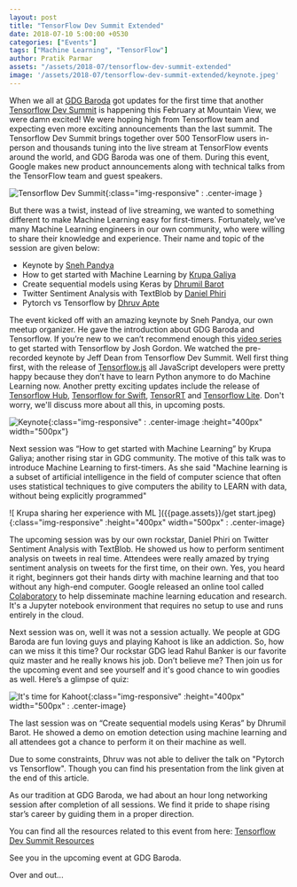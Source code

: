 ```yaml
---
layout: post
title: "TensorFlow Dev Summit Extended"
date: 2018-07-10 5:00:00 +0530
categories: ["Events"]
tags: ["Machine Learning", "TensorFlow"]
author: Pratik Parmar
assets: "/assets/2018-07/tensorflow-dev-summit-extended"
image: '/assets/2018-07/tensorflow-dev-summit-extended/keynote.jpeg'
---
```


When we all at [ GDG Baroda](https://twitter.com/gdgbaroda "GDG Baroda Twitter account" ) got updates for the first time that another [Tensorflow Dev Summit](https://www.tensorflow.org/dev-summit/) is happening this February at Mountain View, we were damn excited! We were hoping high from Tensorflow team and expecting even more exciting announcements than the last summit. The Tensorflow Dev Summit brings together over 500 TensorFlow users in-person and thousands tuning into the live stream at TensorFlow events around the world, and GDG Baroda was one of them. During this event, Google makes new product announcements along with technical talks from the TensorFlow team and guest speakers.

![Tensorflow Dev Summit]({{page.assets}}/tf_dev_logo.png){:class="img-responsive" : .center-image }

But there was a twist, instead of live streaming, we wanted to something different to make Machine Learning easy for first-timers. Fortunately, we’ve many Machine Learning engineers in our own community, who were willing to share their knowledge and experience. Their name and topic of the session are given below:

- Keynote by [Sneh Pandya]( https://twitter.com/SnehPandya18 )
- How to get started with Machine Learning by [Krupa Galiya]( https://twitter.com/Krupagaliya )
- Create sequential models using Keras by [Dhrumil Barot]( https://twitter.com/barotdhrumil21 )
- Twitter Sentiment Analysis with TextBlob by [Daniel Phiri]( https://twitter.com/malgamves )
- Pytorch vs Tensorflow by [Dhruv Apte]( https://twitter.com/apte_dhruv )

The event kicked off with an amazing keynote by Sneh Pandya, our own meetup organizer. He gave the introduction about GDG Baroda and Tensorflow. If you’re new to we can’t recommend enough this [video series](https://www.youtube.com/playlist?list=PLOU2XLYxmsIIuiBfYad6rFYQU_jL2ryal) to get started with Tensorflow by Josh Gordon. We watched the pre-recorded keynote by Jeff Dean from Tensorflow Dev Summit. Well first thing first, with the release of [Tensorflow.js](https://js.tensorflow.org/) all JavaScript developers were pretty happy because they don’t have to learn Python anymore to do Machine Learning now. Another pretty exciting updates include the release of [Tensorflow Hub](https://www.tensorflow.org/hub/), [Tensorflow for Swift]( https://github.com/tensorflow/swift ), [TensorRT]( https://developer.nvidia.com/tensorrt ) and [Tensorflow Lite](https://www.tensorflow.org/mobile/tflite/). Don't worry, we'll discuss more about all this, in upcoming posts.

![Keynote]({{page.assets}}/keynote.jpeg){:class="img-responsive" : .center-image :height="400px" width="500px"}

Next session was “How to get started with Machine Learning” by Krupa Galiya; another rising star in GDG community. The motive of this talk was to introduce Machine Learning to first-timers. As she said  "Machine learning is a subset of artificial intelligence in the field of computer science that often uses statistical techniques to give computers the ability to LEARN with data, without being explicitly programmed"

![ Krupa sharing her experience with ML ]({{page.assets}}/get start.jpeg){:class="img-responsive" :height="400px" width="500px" : .center-image}        

The upcoming session was by our own rockstar, Daniel Phiri on Twitter Sentiment Analysis with TextBlob. He showed us how to perform sentiment analysis on tweets in real time. Attendees were really amazed by trying sentiment analysis on tweets for the first time, on their own. Yes, you heard it right, beginners got their hands dirty with machine learning and that too without any high-end computer. Google released an online tool called [Colaboratory](https://colab.research.google.com) to help disseminate machine learning education and research. It's a Jupyter notebook environment that requires no setup to use and runs entirely in the cloud.

Next session was on, well it was not a session actually. We people at GDG Baroda are fun loving guys and playing Kahoot is like an addiction. So, how can we miss it this time? Our rockstar GDG lead Rahul Banker is our favorite quiz master and he really knows his job. Don’t believe me? Then join us for the  upcoming event and see yourself and it's good chance to win goodies as well. Here’s a glimpse of quiz:

![ It's time for Kahoot ]({{page.assets}}/kahoot.jpeg){:class="img-responsive" :height="400px" width="500px" : .center-image}

The last session was on “Create sequential models using Keras” by  Dhrumil Barot. He showed a demo on emotion detection using machine learning and all attendees got a chance to perform it on their machine as well.

Due to some constraints, Dhruv was not able to deliver the talk on "Pytorch vs Tensorflow". Though you can find his presentation from the link given at the end of this article.

 As our tradition at GDG Baroda, we had about an hour long networking session after completion of all sessions. We find it pride to shape rising star’s career by guiding them in a proper direction.

You can find all the resources related to this event from here: [Tensorflow Dev Summit Resources](https://github.com/gdgbaroda/events/tree/master/Tensorflow%20Dev%20Summit%20Extended)

See you in the upcoming event at GDG Baroda.



Over and out...
